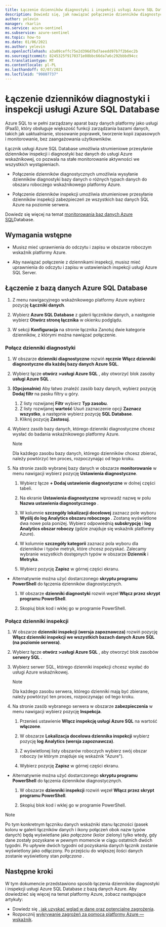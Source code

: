 ```yaml
---
title: Łączenie dzienników diagnostyki i inspekcji usługi Azure SQL Database z usługą Azure — wskaźnikiem
description: Dowiedz się, jak nawiązać połączenie dzienników diagnostycznych usługi Azure SQL Database i dzienników inspekcji zabezpieczeń z platformą Azure.
author: yelevin
manager: rkarlin
ms.service: azure-sentinel
ms.subservice: azure-sentinel
ms.topic: how-to
ms.date: 01/06/2021
ms.author: yelevin
ms.openlocfilehash: a3a09ceffc75e2d396d7bd7aeedd97b7f2b6ec2b
ms.sourcegitcommit: 8245325f9170371e08bbc66da7a6c292bbbd94cc
ms.translationtype: MT
ms.contentlocale: pl-PL
ms.lasthandoff: 02/07/2021
ms.locfileid: "99807737"
---
```

# <a name="connect-azure-sql-database-diagnostics-and-auditing-logs"></a>Łączenie dzienników diagnostyki i inspekcji usługi Azure SQL Database

Azure SQL to w pełni zarządzany aparat bazy danych platformy jako usługi (PaaS), który obsługuje większość funkcji zarządzania bazami danych, takich jak uaktualnianie, stosowanie poprawek, tworzenie kopii zapasowych i monitorowanie, bez zaangażowania użytkowników. 

Łącznik usługi Azure SQL Database umożliwia strumieniowe przesyłanie dzienników inspekcji i diagnostyki baz danych do usługi Azure wskaźnikowej, co pozwala na stałe monitorowanie aktywności we wszystkich wystąpieniach.

- Połączenie dzienników diagnostycznych umożliwia wysyłanie dzienników diagnostyki bazy danych o różnych typach danych do obszaru roboczego wskaźnikowego platformy Azure.

- Połączenie dzienników inspekcji umożliwia strumieniowe przesyłanie dzienników inspekcji zabezpieczeń ze wszystkich baz danych SQL Azure na poziomie serwera.

Dowiedz się więcej na temat [monitorowania baz danych Azure SQL](../azure-sql/database/metrics-diagnostic-telemetry-logging-streaming-export-configure.md)Database.

## <a name="prerequisites"></a>Wymagania wstępne

- Musisz mieć uprawnienia do odczytu i zapisu w obszarze roboczym wskaźnik platformy Azure.

- Aby nawiązać połączenie z dziennikami inspekcji, musisz mieć uprawnienia do odczytu i zapisu w ustawieniach inspekcji usługi Azure SQL Server.

## <a name="connect-to-azure-sql-database"></a>Łączenie z bazą danych Azure SQL Database
    
1. Z menu nawigacyjnego wskaźnikowego platformy Azure wybierz pozycję **Łączniki danych**.

1. Wybierz **Azure SQL Database** z galerii łączników danych, a następnie wybierz **Otwórz stronę łącznika**  w okienku podglądu.

1. W sekcji **Konfiguracja** na stronie łącznika Zanotuj dwie kategorie dzienników, z którymi można nawiązać połączenie.

### <a name="connect-diagnostics-logs"></a>Połącz dzienniki diagnostyki

1. W obszarze **dzienniki diagnostyczne** rozwiń **ręcznie Włącz dzienniki diagnostyczne dla każdej bazy danych Azure SQL**.

1. Wybierz łącze **otwórz >usługi Azure SQL** , aby otworzyć blok zasoby **usługi Azure SQL** .

1. **(Opcjonalnie)** Aby łatwo znaleźć zasób bazy danych, wybierz pozycję **Dodaj filtr** na pasku filtry u góry.
    1. Z listy rozwijanej **Filtr** wybierz **Typ zasobu**.
    1. Z listy rozwijanej **wartość** Usuń zaznaczenie opcji **Zaznacz wszystko**, a następnie wybierz pozycję **SQL Database**.
    1. Kliknij pozycję **Zastosuj**.
    
1. Wybierz zasób bazy danych, którego dzienniki diagnostyczne chcesz wysłać do badania wskaźnikowego platformy Azure.

    > [!NOTE]
    > Dla każdego zasobu bazy danych, którego dzienników chcesz zbierać, należy powtórzyć ten proces, rozpoczynając od tego kroku.

1. Na stronie zasób wybranej bazy danych w obszarze **monitorowanie** w menu nawigacji wybierz pozycję **Ustawienia diagnostyczne**.

    1. Wybierz łącze **+ Dodaj ustawienie diagnostyczne** w dolnej części tabeli.

    1. Na ekranie **Ustawienia diagnostyczne** wprowadź nazwę w polu  **Nazwa ustawienia diagnostycznego** .
    
    1. W kolumnie **szczegóły lokalizacji docelowej** zaznacz pole wyboru **Wyślij do log Analytics obszaru roboczego** . Zostaną wyświetlone dwa nowe pola poniżej. Wybierz odpowiednią **subskrypcję** i **log Analytics obszar roboczy** (gdzie znajduje się wskaźnik platformy Azure).

    1. W kolumnie **szczegóły kategorii** zaznacz pola wyboru dla dzienników i typów metryk, które chcesz pozyskać. Zalecamy wybranie wszystkich dostępnych typów w obszarze **Dziennik** i **Metryka**.

    1. Wybierz pozycję **Zapisz** w górnej części ekranu.

- Alternatywnie można użyć dostarczonego **skryptu programu PowerShell** do łączenia dzienników diagnostycznych.
    1. W obszarze **dzienniki diagnostyki** rozwiń węzeł **Włącz przez skrypt programu PowerShell**.

    1. Skopiuj blok kod i wklej go w programie PowerShell.

### <a name="connect-audit-logs"></a>Połącz dzienniki inspekcji

1. W obszarze **dzienniki inspekcji (wersja zapoznawcza)** rozwiń pozycję **Włącz dzienniki inspekcji we wszystkich bazach danych Azure SQL (na poziomie serwera)**.

1. Wybierz łącze **otwórz >usługi Azure SQL** , aby otworzyć blok zasobów **serwery SQL** .

1. Wybierz serwer SQL, którego dzienniki inspekcji chcesz wysłać do usługi Azure wskaźnikowej.

    > [!NOTE]
    > Dla każdego zasobu serwera, którego dzienniki mają być zbierane, należy powtórzyć ten proces, rozpoczynając od tego kroku.

1. Na stronie zasób wybranego serwera w obszarze **zabezpieczenia** w menu nawigacji wybierz pozycję **Inspekcja**.

    1. Przenieś ustawienie **Włącz inspekcję usługi Azure SQL** na wartość **włączone**.

    1. W obszarze **Lokalizacja docelowa dziennika inspekcji** wybierz pozycję **log Analytics (wersja zapoznawcza)**.
    
    1. Z wyświetlonej listy obszarów roboczych wybierz swój obszar roboczy (w którym znajduje się wskaźnik "Azure").

    1. Wybierz pozycję **Zapisz** w górnej części ekranu.

- Alternatywnie można użyć dostarczonego **skryptu programu PowerShell** do łączenia dzienników diagnostycznych.
    1. W obszarze **dzienniki inspekcji** rozwiń węzeł **Włącz przez skrypt programu PowerShell**.

    1. Skopiuj blok kod i wklej go w programie PowerShell.


> [!NOTE]
>
> Po tym konkretnym łączniku danych wskaźniki stanu łączności (pasek koloru w galerii łączników danych i ikony połączeń obok nazw typów danych) będą wyświetlane jako *połączone* (kolor zielony) tylko wtedy, gdy dane zostały pozyskane w pewnym momencie w ciągu ostatnich dwóch tygodni. Po upływie dwóch tygodni od pozyskania danych łącznik zostanie wyświetlony jako odłączony. Po przejściu do większej ilości danych zostanie wyświetlony stan *połączona* .

## <a name="next-steps"></a>Następne kroki
W tym dokumencie przedstawiono sposób łączenia dzienników diagnostyki i inspekcji usługi Azure SQL Database z bazą danych Azure. Aby dowiedzieć się więcej na temat platformy Azure, zobacz następujące artykuły:
- Dowiedz się [, jak uzyskać wgląd w dane oraz potencjalne zagrożenia](quickstart-get-visibility.md).
- Rozpocznij [wykrywanie zagrożeń za pomocą platformy Azure — wskaźnik](tutorial-detect-threats-built-in.md).